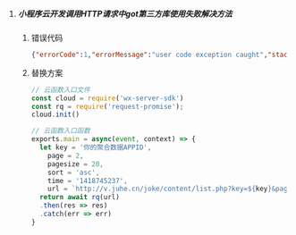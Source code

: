1. ##### 小程序云开发调用HTTP请求中got第三方库使用失败解决方法

   1. 错误代码

      ```json
      {"errorCode":1,"errorMessage":"user code exception caught","stackTrace":"The \"original\" argument must be of type function"}
      ```

   2. 替换方案

      ```javascript
      // 云函数入口文件
      const cloud = require('wx-server-sdk')
      const rq = require('request-promise');
      cloud.init()
      
      // 云函数入口函数
      exports.main = async(event, context) => {
        let key = '你的聚合数据APPID',
          page = 2,
          pagesize = 20,
          sort = 'asc',
          time = '1418745237',
          url = `http://v.juhe.cn/joke/content/list.php?key=${key}&page=${page}&pagesize=${pagesize}&sort=${sort}&time=${time}`;
        return await rq(url)
        .then(res => res)
        .catch(err => err)
      }
      ```

      